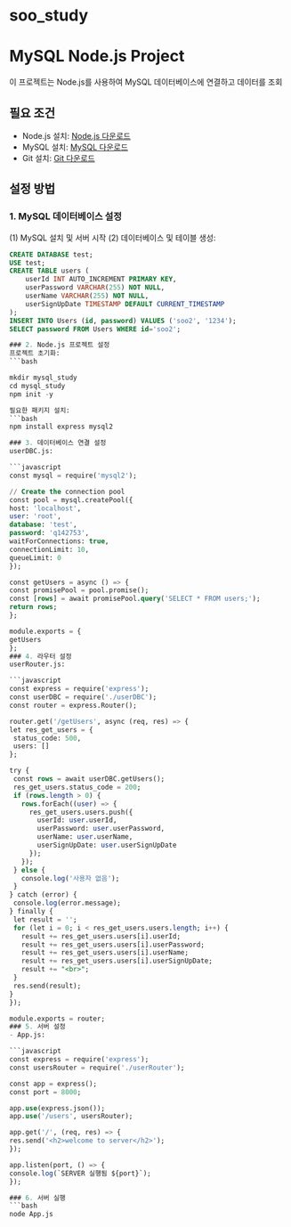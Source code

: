 # soo_study
# MySQL Node.js Project

이 프로젝트는 Node.js를 사용하여 MySQL 데이터베이스에 연결하고 데이터를 조회

## 필요 조건

- Node.js 설치: [Node.js 다운로드](https://nodejs.org/)
- MySQL 설치: [MySQL 다운로드](https://www.mysql.com/)
- Git 설치: [Git 다운로드](https://git-scm.com/)

## 설정 방법

### 1. MySQL 데이터베이스 설정

(1) MySQL 설치 및 서버 시작
(2) 데이터베이스 및 테이블 생성:
   ```sql
   CREATE DATABASE test;
   USE test;
   CREATE TABLE users (
       userId INT AUTO_INCREMENT PRIMARY KEY,
       userPassword VARCHAR(255) NOT NULL,
       userName VARCHAR(255) NOT NULL,
       userSignUpDate TIMESTAMP DEFAULT CURRENT_TIMESTAMP
   );
   INSERT INTO Users (id, password) VALUES ('soo2', '1234');
   SELECT password FROM Users WHERE id='soo2';
   
### 2. Node.js 프로젝트 설정
프로젝트 초기화:
```bash

mkdir mysql_study
cd mysql_study
npm init -y

필요한 패키지 설치:
```bash
npm install express mysql2

### 3. 데이터베이스 연결 설정
userDBC.js:

```javascript
const mysql = require('mysql2');

// Create the connection pool
const pool = mysql.createPool({
  host: 'localhost',
  user: 'root',
  database: 'test',
  password: 'q142753',
  waitForConnections: true,
  connectionLimit: 10,
  queueLimit: 0
});

const getUsers = async () => {
  const promisePool = pool.promise();
  const [rows] = await promisePool.query('SELECT * FROM users;');
  return rows;
};

module.exports = {
  getUsers
};
### 4. 라우터 설정
userRouter.js:

```javascript
const express = require('express');
const userDBC = require('./userDBC');
const router = express.Router();

router.get('/getUsers', async (req, res) => {
  let res_get_users = {
    status_code: 500,
    users: []
  };

  try {
    const rows = await userDBC.getUsers();
    res_get_users.status_code = 200;
    if (rows.length > 0) {
      rows.forEach((user) => {
        res_get_users.users.push({
          userId: user.userId,
          userPassword: user.userPassword,
          userName: user.userName,
          userSignUpDate: user.userSignUpDate
        });
      });
    } else {
      console.log('사용자 없음');
    }
  } catch (error) {
    console.log(error.message);
  } finally {
    let result = '';
    for (let i = 0; i < res_get_users.users.length; i++) {
      result += res_get_users.users[i].userId;
      result += res_get_users.users[i].userPassword;
      result += res_get_users.users[i].userName;
      result += res_get_users.users[i].userSignUpDate;
      result += "<br>";
    }
    res.send(result);
  }
});

module.exports = router;
### 5. 서버 설정
- App.js:

```javascript
const express = require('express');
const usersRouter = require('./userRouter');

const app = express();
const port = 8000;

app.use(express.json());
app.use('/users', usersRouter);

app.get('/', (req, res) => {
  res.send('<h2>welcome to server</h2>');
});

app.listen(port, () => {
  console.log(`SERVER 실행됨 ${port}`);
});

### 6. 서버 실행
```bash
node App.js
